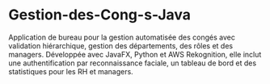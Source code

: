 # Gestion-des-Cong-s-Java
Application de bureau pour la gestion automatisée des congés avec validation hiérarchique, gestion des départements, des rôles et des managers. Développée avec JavaFX, Python et AWS Rekognition, elle inclut une authentification par reconnaissance faciale, un tableau de bord et des statistiques pour les RH et managers.
